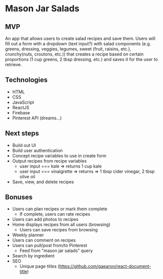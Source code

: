 # Mason Jar Salads

## MVP
An app that allows users to create salad recipes and save them. Users will fill out a form with a dropdown (text input?) with salad components (e.g. greens, dressing, veggies, legumes, sweet (fruit, raisins, etc.), crunchy(nuts, croutons, etc.)) that creates a recipe based on certain proportions (1 cup greens, 2 tbsp dressing, etc.) and saves it for the user to retrieve.

## Technologies
- HTML
- CSS
- JavaScript
- ReactJS
- Firebase
- Pinterest API (dreams...)

## Next steps
 - Build out UI
 - Build user authentication
 - Concept recipe variables to use in create form
 - Output recipes from recipe variables
   - user input === kale => returns 1 cup kale
   - user input === vinaigrette => returns => 1 tbsp cider vinegar, 2 tbsp olive oil
 - Save, view, and delete recipes


## Bonuses
- Users can plan recipes or mark them complete
  - If complete, users can rate recipes
- Users can add photos to recipes
- Home displays recipes from all users (browsing)
  - Users can save recipes from browsing
- Weekly planner
- Users can comment on recipes
- Users can pull/post from/to Pinterest
  - Feed from "mason jar salads" query
- Search by ingredient
- SEO
  - Unique page titles (https://github.com/gaearon/react-document-title)
